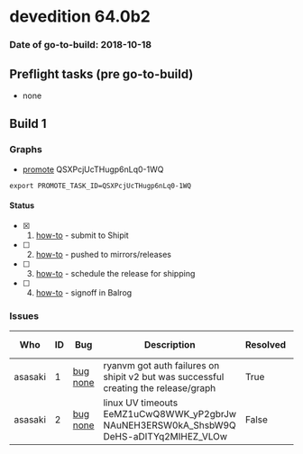 # devedition 64.0b2

### Date of go-to-build: 2018-10-18

## Preflight tasks (pre go-to-build)
- none

## Build 1  

### Graphs
* [promote](https://tools.taskcluster.net/push-inspector/#/QSXPcjUcTHugp6nLq0-1WQ) QSXPcjUcTHugp6nLq0-1WQ
```
export PROMOTE_TASK_ID=QSXPcjUcTHugp6nLq0-1WQ
```


#### Status
- [x] 1.  [how-to](https://wiki.mozilla.org/Release:Release_Automation_on_Mercurial:Starting_a_Release#Submit_to_Ship_It)  - submit to Shipit
- [ ] 2.  [how-to](https://github.com/mozilla-releng/releasewarrior-2.0/blob/master/docs/release-promotion/desktop/howto.md#push-artifacts-to-releases-directory)  - pushed to mirrors/releases
- [ ] 3.  [how-to](https://github.com/mozilla-releng/releasewarrior-2.0/blob/master/docs/release-promotion/desktop/howto.md#ship-the-release)  - schedule the release for shipping
- [ ] 4.  [how-to](https://github.com/mozilla-releng/releasewarrior-2.0/blob/master/docs/release-promotion/desktop/howto.md#obtain-sign-offs-for-changes)  - signoff in Balrog

### Issues
| Who                 | ID               | Bug                                                                 | Description                | Resolved                | Future Threat                |
| ------------------- | ---------------- | ------------------------------------------------------------------- | -------------------------- | ----------------------- | ---------------------------- |
| asasaki  | 1 | [bug none](https://bugzil.la/none)        | ryanvm got auth failures on shipit v2 but was successful creating the release/graph | True | True |
| asasaki  | 2 | [bug none](https://bugzil.la/none)        | linux UV timeouts EeMZ1uCwQ8WWK_yP2gbrJw NAuNEH3ERSW0kA_ShsbW9Q DeHS-aDITYq2MIHEZ_VLOw | False | True |

